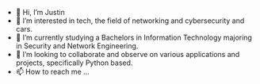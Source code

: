 - 👋 Hi, I’m Justin
- 👀 I’m interested in tech, the field of networking and cybersecurity and cars.
- 🌱 I’m currently studying a Bachelors in Information Technology majoring in Security and Network Engineering. 
- 💞️ I’m looking to collaborate and observe on various applications and projects, specifically Python based. 
- 📫 How to reach me ...

<!---
justin-lee26/justin-lee26 is a ✨ special ✨ repository because its `README.md` (this file) appears on your GitHub profile.
You can click the Preview link to take a look at your changes.
--->
